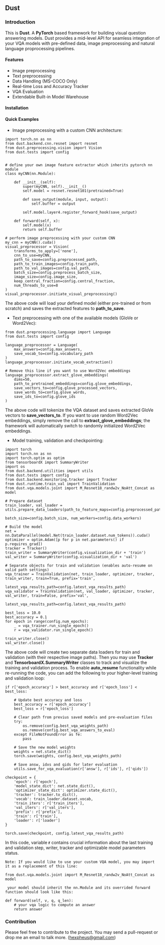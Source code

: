 ## Dust
### Introduction
This is **Dust**. A **PyTorch** based framework for building visual question answering models. Dust provides a mid-level API for seamless integration of your VQA models with pre-defined data, image preprocessing and natural language proprocessing pipelines.

#### Features
*   Image preprocessing
*   Text preprocessing
*   Data Handling (MS-COCO Only)
*   Real-time Loss and Accuracy Tracker
*   VQA Evaluation 
*   Extendable Built-in Model Warehouse


#### Installation


#### Quick Examples

* Image preprocessing with a custom CNN architecture:

```
import torch.nn as nn
from dust.backend.cnn.resnet import resnet
from dust.preprocessing.vision import Vision
from dust.tests import config


# define your own image feature extractor which inherits pytorch nn module
class myCNN(nn.Module):

    def __init__(self):
        super(myCNN, self).__init__()
        self.model = resnet.resnet101(pretrained=True)

        def save_output(module, input, output):
            self.buffer = output

        self.model.layer4.register_forward_hook(save_output)

    def forward(self, x):
        self.model(x)
        return self.buffer

# perform image preprocessing with your custom CNN
my_cnn = myCNN().cuda()
visual_preprocessor = Vision(
    transforms_to_apply=['none'],
    cnn_to_use=myCNN,
    path_to_save=config.preprocessed_path,
    path_to_train_images=config.train_path,
    path_to_val_images=config.val_path,
    batch_size=config.preprocess_batch_size,
    image_size=config.image_size,
    keep_central_fraction=config.central_fraction,
    num_threads_to_use=8
)
visual_preprocessor.initiate_visual_preprocessing()

```
The above code will load your defined model (either pre-trained or from scratch) and saves the extracted features to **path_to_save**.

* Text preprocessing with one of the available models (GloVe or Word2Vec):

```
from dust.preprocessing.language import Language
from dust.tests import config

language_preprocessor = Language(
    max_answers=config.max_answers,
    save_vocab_to=config.vocabulary_path
)
language_preprocessor.initiate_vocab_extraction()

# Remove this line if you want to use Word2Vec embeddings
language_preprocessor.extract_glove_embeddings(
    dims=50,
    path_to_pretrained_embeddings=config.glove_embeddings,
    save_vectors_to=config.glove_processed_vectors,
    save_words_to=config.glove_words,
    save_ids_to=config.glove_ids
)
```
The above code will tokenize the VQA dataset and saves extracted GloVe vectors to **save_vectors_to**.
If you want to use random Word2Vec embeddings, simply remove the call to **extract_glove_embeddings**; the framework will automatically switch to randomly initialized Word2Vec embeddings.

* Model training, validation and checkpointing:

```
import torch
import torch.nn as nn
import torch.optim as optim
from tensorboardX import SummaryWriter
import os
from dust.backend.utilities import utils
from dust.tests import config
from dust.backend.monitoring.tracker import Tracker
from dust.runtime.train_val import TrainValidation
from dust.vqa.models.joint import M_Resnet18_randw2v_NoAtt_Concat as model

# Prepare dataset
train_loader, val_loader = utils.prepare_data_loaders(path_to_feature_maps=config.preprocessed_path,
                                                      batch_size=config.batch_size, num_workers=config.data_workers)

# Build the model
net = nn.DataParallel(model.Net(train_loader.dataset.num_tokens)).cuda()
optimizer = optim.Adam([p for p in net.parameters() if p.requires_grad])
tracker = Tracker()
train_writer = SummaryWriter(config.visualization_dir + 'train')
val_writer = SummaryWriter(config.visualization_dir + 'val')

# Separate objects for train and validation (enables auto-resume on valid path settings)
vqa_trainer = TrainValidation(net, train_loader, optimizer, tracker, train_writer, train=True, prefix='train',
                              latest_vqa_results_path=config.latest_vqa_results_path)
vqa_validator = TrainValidation(net, val_loader, optimizer, tracker, val_writer, train=False, prefix='val',
                                latest_vqa_results_path=config.latest_vqa_results_path)

best_loss = 10.0
best_accuracy = 0.1
for epoch in range(config.num_epochs):
    _ = vqa_trainer.run_single_epoch()
    r = vqa_validator.run_single_epoch()

train_writer.close()
val_writer.close()
```
The above code will create two separate data loaders for train and validation (with their respective image paths). Then you may use **Tracker** and **TensorboardX.SummaryWriter** classes to track and visualize the training and validation process. To enable **auto_resume** functionality while re-running the code, you can add the following to your higher-level training and validation loop:
```
if r['epoch_accuracy'] > best_accuracy and r['epoch_loss'] < best_loss:

    # Update best accuracy and loss
    best_accuracy = r['epoch_accuracy']
    best_loss = r['epoch_loss']

    # Clear path from previus saved models and pre-evaluation files
    try:
        os.remove(config.best_vqa_weights_path)
        os.remove(config.best_vqa_answers_to_eval)
    except FileNotFoundError as fe:
        pass

    # Save the new model weights
    weights = net.state_dict()
    torch.save(weights, config.best_vqa_weights_path)

    # Save answ, idxs and qids for later evaluation
    utils.save_for_vqa_evaluation(r['answ'], r['ids'], r['qids'])

checkpoint = {
    'epoch': r['epoch'],
    'model_state_dict': net.state_dict(),
    'optimizer_state_dict': optimizer.state_dict(),
    'tracker': tracker.to_dict(),
    'vocab': train_loader.dataset.vocab,
    'train_iters': r['train_iters'],
    'val_iters': r['val_iters'],
    'prefix': r['prefix'],
    'train': r['train'],
    'loader': r['loader']
}

torch.save(checkpoint, config.latest_vqa_results_path)
```

In this code, variable **r** contains crucial information about the last training and validation step, writer, tracker and optimizable model parameters status.

``
Note: If you would like to use your custom VQA model, you may import it as a replacement of this line:
``
```
from dust.vqa.models.joint import M_Resnet18_randw2v_NoAtt_Concat as model
```
`` your model should inherit the nn.Module and its overrided forward function should look like this:``
```
def forward(self, v, q, q_len):
    # your vqa logic to compute an answer
    return answer
```
### Contribution
Please feel free to contribute to the project. You may send a pull-request or drop me an email to talk more. ([hexpheus@gmail.com](hexpheus@gmail.com))
